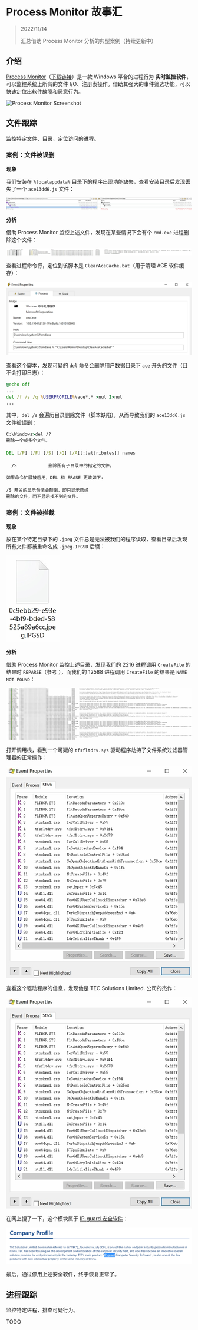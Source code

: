 # Process Monitor 故事汇

> 2022/11/14
> 
> 汇总借助 Process Monitor 分析的典型案例（持续更新中）

## 介绍

[Process Monitor](https://en.wikipedia.org/wiki/Process_Monitor)（[下载链接](https://learn.microsoft.com/en-us/sysinternals/downloads/procmon)）是一款 Windows 平台的进程行为 **实时监控软件**，可以监控系统上所有的文件 I/O、注册表操作。借助其强大的事件筛选功能，可以快速定位出软件故障和恶意行为。

![Process Monitor Screenshot](https://learn.microsoft.com/en-us/sysinternals/downloads/media/procmon/procmon-main.png)

## 文件跟踪

监控特定文件、目录，定位访问的进程。

### 案例：文件被误删

**现象**

我们安装在 `%localappdata%` 目录下的程序出现功能缺失，查看安装目录后发现丢失了一个 `ace13dd6.js` 文件：

![Deleted-File](Process-Monitor-Cases/Deleted-File.png)

**分析**

借助 Process Monitor 监控上述文件，发现在某些情况下会有个 `cmd.exe` 进程删除这个文件：

![Deleted-File-Events](Process-Monitor-Cases/Deleted-File-Events.png)

查看进程命令行，定位到该脚本是 `ClearAceCache.bat`（用于清理 ACE 软件缓存）：

![Deleted-File-Process](Process-Monitor-Cases/Deleted-File-Process.png)

查看这个脚本，发现可疑的 `del` 命令会删除用户数据目录下 `ace` 开头的文件（且不会打印日志）：

``` bat
@echo off
...
del /f /s /q %USERPROFILE%\ace*.* >nul 2>nul
...
```

其中，`del /s` 会遍历目录删除文件（脚本缺陷），从而导致我们的 `ace13dd6.js` 文件被误删：

``` bat
C:\Windows>del /?
删除一个或多个文件。

DEL [/P] [/F] [/S] [/Q] [/A[[:]attributes]] names

  /S            删除所有子目录中的指定的文件。

如果命令扩展被启用，DEL 和 ERASE 更改如下:

/S 开关的显示句法会颠倒，即只显示已经
删除的文件，而不显示找不到的文件。
```

### 案例：文件被拦截

**现象**

放在某个特定目录下的 `.jpeg` 文件总是无法被我们的程序读取，查看目录后发现所有文件都被重命名成 `.jpeg.IPGSD` 后缀：

![Renamed-File](Process-Monitor-Cases/Renamed-File.png)

**分析**

借助 Process Monitor 监控上述目录，发现我们的 2216 进程调用 `CreateFile` 的结果时 `REPARSE`（参考 [](https://learn.microsoft.com/en-us/windows/win32/fileio/reparse-points)），而我们的 12588 进程调用 `CreateFile` 的结果是 `NAME NOT FOUND`：

![Renamed-File-Events](Process-Monitor-Cases/Renamed-File-Events.png)

打开调用栈，看到一个可疑的 `tfsfltdrv.sys` 驱动程序劫持了文件系统过滤器管理器的正常操作：

![Renamed-File-Stack](Process-Monitor-Cases/Renamed-File-Stack.png)

查看这个驱动程序的信息，发现他是 TEC Solutions Limited. 公司的杰作：

![Renamed-File-Stack](Process-Monitor-Cases/Renamed-File-Stack.png)

在网上搜了一下，这个模块属于 [IP-guard 安全软件](http://www.ip-guard.net/en/about.html)：

![IP-Guard](Process-Monitor-Cases/IP-Guard.png)

最后，通过停用上述安全软件，终于恢复正常了。

## 进程跟踪

监控特定进程，排查可疑行为。

TODO
